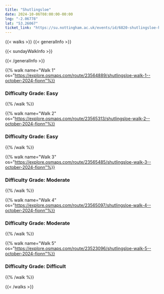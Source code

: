```yaml
---
title: "Shutlingsloe"
date: 2024-10-06T08:00:00-00:00
lng: "-2.06778"
lat: "53.26067"
ticket_link: "https://su.nottingham.ac.uk/events/id/6820-shutlingsloe-hike"
---
```




{{< walks >}}
{{< generalInfo >}}

{{< sundayWalkInfo >}}

{{< /generalInfo >}}

{{% walk name="Walk 1" os="https://explore.osmaps.com/route/23564889/shutlingsloe-walk-1--october-2024-fionn"%}}

### Difficulty Grade: **Easy**

{{% /walk %}}

{{% walk name="Walk 2" os="https://explore.osmaps.com/route/23565313/shutlingsloe-walk-2--october-2024-fionn"%}}

### Difficulty Grade: **Easy**

{{% /walk %}}

{{% walk name="Walk 3" os="https://explore.osmaps.com/route/23565485/shutlingsloe-walk-3--october-2024-fionn"%}}

### Difficulty Grade: **Moderate**

{{% /walk %}}

{{% walk name="Walk 4" os="https://explore.osmaps.com/route/23565097/shutlingsloe-walk-4--october-2024-fionn"%}}

### Difficulty Grade: **Moderate**

{{% /walk %}}

{{% walk name="Walk 5" os="https://explore.osmaps.com/route/23523096/shutlingsloe-walk-5--october-2024-fionn"%}}

### Difficulty Grade: **Difficult**

{{% /walk %}}

{{< /walks >}} 